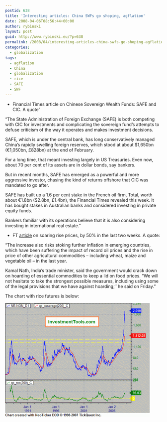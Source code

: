 ```yaml
---
postid: 638
title: 'Interesting articles: China SWFs go shoping, agflation'
date: 2008-04-06T08:56:44+00:00
author: rybinski
layout: post
guid: http://www.rybinski.eu/?p=638
permalink: /2008/04/interesting-articles-china-swfs-go-shoping-agflation/
categories:
  - globalization
tags:
  - agflation
  - China
  - globalization
  - rice
  - SAFE
  - SWF
---
```

  * Financial Times article on Chinese Sovereign Wealth Funds: SAFE and CIC. A quote”

“The State Administration of Foreign Exchange (SAFE) is both competing with CIC for investments and complicating the sovereign fund’s attempts to defuse criticism of the way it operates and makes investment decisions.

SAFE, which is under the central bank, has long conservatively managed China’s rapidly swelling foreign reserves, which stood at about $1,650bn (€1,050bn, £828bn) at the end of February.

For a long time, that meant investing largely in US Treasuries. Even now, about 70 per cent of its assets are in dollar bonds, say bankers.

But in recent months, SAFE has emerged as a powerful and more aggressive investor, chasing the kind of returns offshore that CIC was mandated to go after.

SAFE has built up a 1.6 per cent stake in the French oil firm, Total, worth about €1.8bn ($2.8bn, £1.4bn), the Financial Times revealed this week. It has bought stakes in Australian banks and considered investing in private equity funds.

Bankers familiar with its operations believe that it is also considering investing in international real estate.”

  * FT [article](http://www.ft.com/cms/s/0/4813b3c4-0250-11dd-9388-000077b07658.html) on soaring rise prices, by 50% in the last two weeks. A quote:

“The increase also risks stoking further inflation in emerging countries, which have been suffering the impact of record oil prices and the rise in price of other agricultural commodities – including wheat, maize and vegetable oil – in the last year.

Kamal Nath, India’s trade minister, said the government would crack down on hoarding of essential commodities to keep a lid on food prices. “We will not hesitate to take the strongest possible measures, including using some of the legal provisions that we have against hoarding,’’ he said on Friday.”

The chart with rice futures is below:

[![rice_futures.gif](/uploads/rice_futures.gif)](/uploads/rice_futures.gif "rice_futures.gif")
